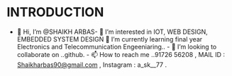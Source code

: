 # INTRODUCTION
- 👋 Hi, I’m @SHAIKH ARBAS- 👀 I’m interested in IOT, WEB DESIGN, EMBEDDED SYSTEM DESIGN 🌱 I’m currently learning final year Electronics and Telecommunication Engeeniaring.. - 💞️ I’m looking to collaborate on ..github. - 📫 How to reach me ..91726 56208 , MAIL ID : Shaikharbas90@gmail.com , Instagram : a_sk__77 .
